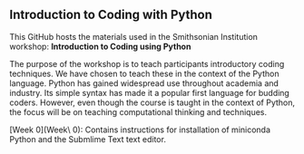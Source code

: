 ## Introduction to Coding with Python

This GitHub hosts the materials used in the Smithsonian Institution workshop: **Introduction to Coding using Python**

The purpose of the workshop is to teach participants introductory coding techniques. We have chosen to teach these in the context of the Python language. Python has gained widespread use throughout academia and industry. Its simple syntax has made it a popular first language for budding coders. However, even though the course is taught in the context of Python, the focus will be on teaching computational thinking and techniques.

[Week 0](Week\ 0): Contains instructions for installation of miniconda Python and the Submlime Text text editor.